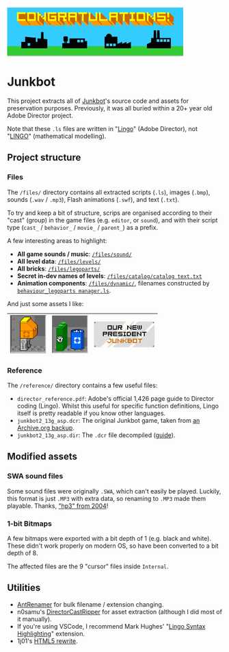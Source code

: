 ![](/files/screens_by_peter/complete_all_levels_msg.bmp)

# Junkbot

This project extracts all of [Junkbot](https://en.brickimedia.org/wiki/Junkbot)'s source code and assets for preservation purposes. Previously, it was all buried within a 20+ year old Adobe Director project.

Note that these `.ls` files are written in "[Lingo](<https://en.wikipedia.org/wiki/Lingo_(programming_language)>)" (Adobe Director), not "[LINGO](https://www.lindo.com/index.php/products/lingo-and-optimization-modeling)" (mathematical modelling).

## Project structure

### Files

The `/files/` directory contains all extracted scripts (`.ls`), images (`.bmp`), sounds (`.wav` / `.mp3`), Flash animations (`.swf`), and text (`.txt`).

To try and keep a bit of structure, scrips are organised according to their "cast" (group) in the game files (e.g. `editor`, or `sound`), and with their script type (`cast_` / `behavior_` / `movie_` / `parent_`) as a prefix.

A few interesting areas to highlight:

- **All game sounds / music**: [`/files/sound/`](/files/sound/)
- **All level data**: [`/files/levels/`](/files/levels/)
- **All bricks**: [`/files/legoparts/`](/files/legoparts/)
- **Secret in-dev names of levels**: [`/files/catalog/catalog text.txt`](/files/catalog/catalog%20text.txt)
- **Animation components**: [`/files/dynamic/`](/files/dynamic/), filenames constructed by [`behaviour_legoparts manager.ls`](/files/Internal/behavior_legoparts%20manager.ls).

And just some assets I like:

| [![](/files/screens_by_peter/119.bmp)](/files/screens_by_peter/119.bmp) | [![](/files/screens_by_peter/122.bmp)](/files/screens_by_peter/122.bmp) | [![](/files/screens_by_peter/plaque_president.bmp)](/files/screens_by_peter/plaque_president.bmp) |
| :---------------------------------------------------------------------: | :---------------------------------------------------------------------: | :-----------------------------------------------------------------------------------------------: |

### Reference

The `/reference/` directory contains a few useful files:

- `director_reference.pdf`: Adobe's official 1,426 page guide to Director coding (Lingo). Whilst this useful for specific function definitions, Lingo itself is pretty readable if you know other languages.
- `junkbot2_13g_asp.dcr`: The original Junkbot game, taken from [an Archive.org backup](https://web.archive.org/web/20020803205407/http://www.lego.com:80/build/junkbot/junkbot.asp?x=x&login=0).
- `junkbot2_13g_asp.dir`: The `.dcr` file decompiled ([guide](https://blog.jakelee.co.uk/decompiling-adobe-director-files/)).

## Modified assets

### SWA sound files

Some sound files were originally `.SWA`, which can't easily be played. Luckily, this format is just `.MP3` with extra data, so renaming to `.MP3` made them playable. Thanks, ["hp3" from 2004](https://board.flashkit.com/board/showthread.php?368011-SWA-to-WAV&s=8ddbd4570a8a14ad3138caa3912c99d0&p=3051963&viewfull=1#post3051963)!

### 1-bit Bitmaps

A few bitmaps were exported with a bit depth of 1 (e.g. black and white). These didn't work properly on modern OS, so have been converted to a bit depth of 8.

The affected files are the 9 "cursor" files inside `Internal`.

## Utilities

- [AntRenamer](https://antp.be/software/renamer) for bulk filename / extension changing.
- n0samu's [DirectorCastRipper](https://github.com/n0samu/DirectorCastRipper) for asset extraction (although I did most of it manually).
- If you're using VSCode, I recommend Mark Hughes' "[Lingo Syntax Highlighting](https://marketplace.visualstudio.com/items?itemName=markhughes.director-lingo)" extension.
- 1j01's [HTML5 rewrite](https://1j01.github.io/janitorial-android/#junkbot).
